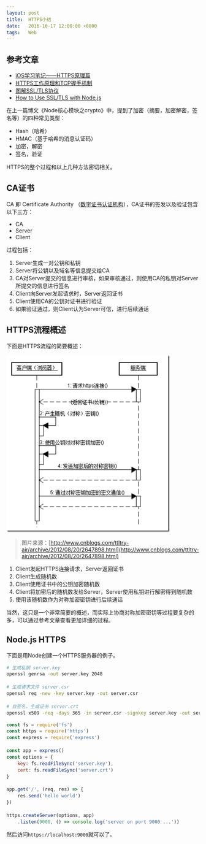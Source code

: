 ```yaml
---
layout: post
title:  HTTPS小结
date:   2016-10-17 12:00:00 +0800
tags:   Web
---
```


## 参考文章

- [iOS学习笔记——HTTPS原理篇](https://yanhooit.gitbooks.io/ios_study_note/content/httpsyuan_li_pian.html)
- [HTTPS工作原理和TCP握手机制](http://www.cnblogs.com/ttltry-air/archive/2012/08/20/2647898.html)
- [图解SSL/TLS协议](http://www.ruanyifeng.com/blog/2014/09/illustration-ssl.html)
- [How to Use SSL/TLS with Node.js](https://www.sitepoint.com/how-to-use-ssltls-with-node-js/)

在上一篇博文《Node核心模块之crypto》中，提到了加密（摘要，加密解密，签名等）的四种常见类型：

- Hash（哈希）
- HMAC（基于哈希的消息认证码）
- 加密，解密
- 签名，验证

HTTPS的整个过程和以上几种方法密切相关。

## CA证书

CA 即 Certificate Authority （[数字证书认证机构](https://zh.wikipedia.org/wiki/%E6%95%B0%E5%AD%97%E8%AF%81%E4%B9%A6%E8%AE%A4%E8%AF%81%E6%9C%BA%E6%9E%84)），CA证书的签发以及验证包含以下三方：

- CA
- Server
- Client

过程包括：

1. Server生成一对公钥和私钥
2. Server将公钥以及域名等信息提交给CA
3. CA对Server提交的信息进行审核，如果审核通过，则使用CA的私钥对Server所提交的信息进行签名
4. Client向Server发起请求时，Server返回证书
5. Client使用CA的公钥对证书进行验证
6. 如果验证通过，则Client认为Server可信，进行后续通话

## HTTPS流程概述

下面是HTTPS流程的简要概述：

![HTTPS](./img/2016/10/17/https.png)

> 图片来源：[http://www.cnblogs.com/ttltry-air/archive/2012/08/20/2647898.html](http://www.cnblogs.com/ttltry-air/archive/2012/08/20/2647898.html)

1. Client发起HTTPS连接请求，Server返回证书
2. Client生成随机数
3. Client使用证书中的公钥加密随机数
4. Client将加密后的随机数发给Server，Server使用私钥进行解密得到随机数
5. 使用该随机数作为对称加密密钥进行后续通话

当然，这只是一个非常简要的概述，而实际上协商对称加密密钥等过程要复杂的多，可以通过参考文章查看更加详细的过程。

## Node.js HTTPS

下面是用Node创建一个HTTPS服务器的例子。

```sh
# 生成私钥 server.key
openssl genrsa -out server.key 2048

# 生成请求文件 server.csr
openssl req -new -key server.key -out server.csr

# 自签名，生成证书 server.crt
openssl x509 -req -days 365 -in server.csr -signkey server.key -out server.crt
```

```js
const fs = require('fs')
const https = require('https')
const express = require('express')

const app = express()
const options = {
    key: fs.readFileSync('server.key'),
    cert: fs.readFileSync('server.crt')
}

app.get('/', (req, res) => {
    res.send('hello world')
})

https.createServer(options, app)
    .listen(9000, () => console.log('server on port 9000 ...'))
```

然后访问`https://localhost:9000`就可以了。
